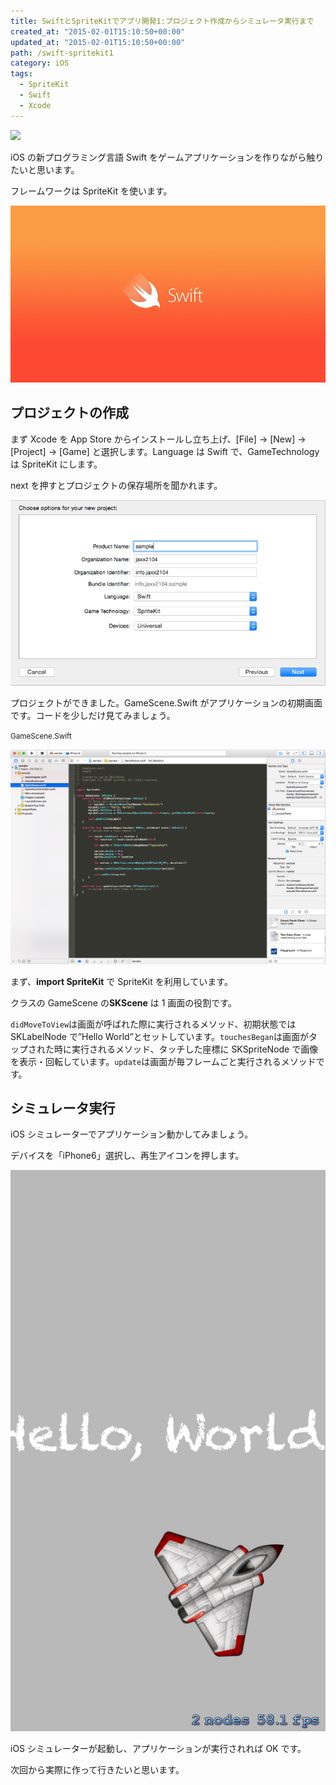 ```yaml
---
title: SwiftとSpriteKitでアプリ開発1:プロジェクト作成からシミュレータ実行まで
created_at: "2015-02-01T15:10:50+00:00"
updated_at: "2015-02-01T15:10:50+00:00"
path: /swift-spritekit1
category: iOS
tags:
  - SpriteKit
  - Swift
  - Xcode
---
```


![](/wp/images/2015/01/swift-logo-hero-1.jpg)

iOS の新プログラミング言語 Swift をゲームアプリケーションを作りながら触りたいと思います。

フレームワークは SpriteKit を使います。

<img src="./swift-logo-hero-1.jpg" alt="swift-logo-hero-1" />

## プロジェクトの作成

まず Xcode を App Store からインストールし立ち上げ、[File] -> [New] -> [Project] -> [Game] と選択します。Language は Swift で、GameTechnology は SpriteKit にします。

next を押すとプロジェクトの保存場所を聞かれます。

<!--more-->

<img src="./861597b59102c894571b612d973661ad.png" />

プロジェクトができました。GameScene.Swift がアプリケーションの初期画面です。コードを少しだけ見てみましょう。

<small>GameScene.Swift</small>

<img src="./63480dac3b503da40037d59769614a18.png" />

まず、**import SpriteKit** で SpriteKit を利用しています。

クラスの GameScene の**SKScene** は 1 画面の役割です。

`didMoveToView`は画面が呼ばれた際に実行されるメソッド、初期状態では SKLabelNode で&#8221;Hello World&#8221;とセットしています。`touchesBegan`は画面がタップされた時に実行されるメソッド、タッチした座標に SKSpriteNode で画像を表示・回転しています。`update`は画面が毎フレームごと実行されるメソッドです。

## シミュレータ実行

iOS シミュレーターでアプリケーション動かしてみましょう。

デバイスを「iPhone6」選択し、再生アイコンを押します。

<img src="./iOS-Simulator-Screen-Shot-2015.02.01-13.47.19.png" />

iOS シミュレーターが起動し、アプリケーションが実行されれば OK です。

次回から実際に作って行きたいと思います。
